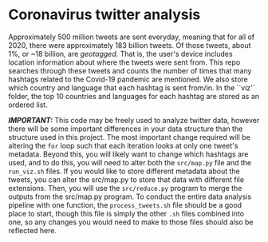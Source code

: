 # Coronavirus twitter analysis

Approximately 500 million tweets are sent everyday, meaning that for all of 2020, there were approximately 183 billion tweets. Of those tweets, about 1%, or ~18 billion, are *geotagged*. That is, the user's device includes location information about where the tweets were sent from. This repo searches through these tweets and counts the number of times that many hashtags related to the Covid-19 pandemic are mentioned. We also store which country and language that each hashtag is sent from/in. In the ``viz'` folder, the top 10 countries and languages for each hashtag are stored as an ordered list. 

***IMPORTANT:***
This code may be freely used to analyze twitter data, however there will be some important differences in your data structure than the structure used in this project. The most important change required will be altering the `for` loop such that each iteration looks at only one tweet's metadata. Beyond this, you will likely want to change which hashtags are used, and to do this, you will need to alter both the `src/map.py` file and the `run_viz.sh` files. If you would like to store different metadata about the tweets, you can alter the src/map.py to store that data with different file extensions. Then, you will use the `src/reduce.py` program to merge the outputs from the src/map.py program. 
To conduct the entire data analysis pipeline with one function, the `process_tweets.sh` file should be a good place to start, though this file is simply the other `.sh` files combined into one, so any changes you would need to make to those files should also be reflected here.

